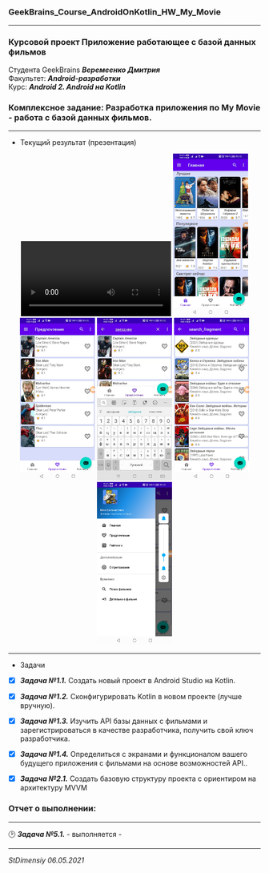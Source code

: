 ### GeekBrains_Course_AndroidOnKotlin_HW_My_Movie
---
### Курсовой проект Приложение работающее с базой данных фильмов
Студента GeekBrains ***Веремеенко Дмитрия***    
Факультет: ***Android-разработки***    
Курс: ***Android 2. Android на Kotlin***    
### Комплексное задание: Разработка приложения по My Movie - работа с базой данных фильмов.
---    
- Текущий результат (презентация)        
<p align="center">
   <video src="https://user-images.githubusercontent.com/73497940/118815431-e8418280-b8b9-11eb-983d-7071fcddd7c5.mp4"></video>
  <img src="https://github.com/stdimensiy/GeekBrains_Course_AndroidOnKotlin_HW_My_Movie/raw/hw_lesson5/snapshots/HomeFragment.png" width="150" title="Домашний фрагмент">
  <img src="https://github.com/stdimensiy/GeekBrains_Course_AndroidOnKotlin_HW_My_Movie/raw/hw_lesson5/snapshots/FavoriteFragment.png" width="150" alt="Фрагмент Избранное">
  <img src="https://github.com/stdimensiy/GeekBrains_Course_AndroidOnKotlin_HW_My_Movie/raw/hw_lesson5/snapshots/ActionSearch.png" width="150" alt="активация поиска из любого фрагмента">
  <img src="https://github.com/stdimensiy/GeekBrains_Course_AndroidOnKotlin_HW_My_Movie/raw/hw_lesson5/snapshots/SearchFragment.png" width="150" alt="фрагмент поиска фильмов">
  <img src="https://github.com/stdimensiy/GeekBrains_Course_AndroidOnKotlin_HW_My_Movie/raw/hw_lesson5/snapshots/ActionLeftMenu.png" width="150" alt="Левая шторка меню">
  
</p>    

---
- Задачи
- [X] ***Задача №1.1.***	Создать новый проект в Android Studio на Kotlin.
- [X] ***Задача №1.2.***	Сконфигурировать Kotlin в новом проекте (лучше вручную).
- [X] ***Задача №1.3.***	Изучить API базы данных с фильмами и зарегистрироваться в качестве разработчика, получить свой ключ разработчика.
- [X] ***Задача №1.4.***	Определиться с экранами и функционалом вашего будущего приложения с фильмами на основе возможностей API..

- [X] ***Задача №2.1.***	Создать базовую структуру проекта с ориентиром на архитектуру MVVM


### Отчет о выполнении:
---    
:clock2: ***Задача №5.1.*** - выполняется -

     

---   

*StDimensiy 06.05.2021*
